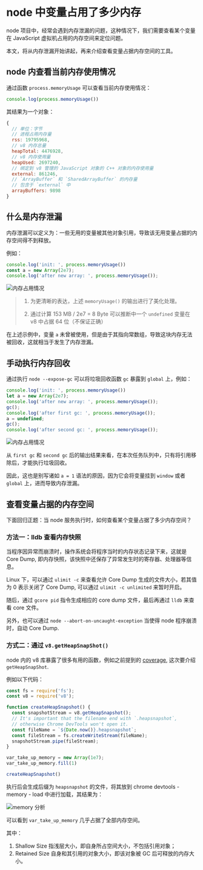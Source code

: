 # node 中变量占用了多少内存

node 项目中，经常会遇到内存泄漏的问题，这种情况下，我们需要查看某个变量在 JavaScript 虚拟机占用的内存空间来定位问题。

本文，将从内存泄漏开始讲起，再来介绍查看变量占据内存空间的工具。

## node 内查看当前内存使用情况

通过函数 `process.memoryUsage` 可以查看当前内存使用情况：

```javascript
console.log(process.memoryUsage())
```

其结果为一个对象：

```javascript
{
  // 单位：字节
  // 进程占用内存量
  rss: 19795968,
  // v8 内存总量
  heapTotal: 4476928,
  // v8 内存使用量
  heapUsed: 2697240,
  // 绑定到 v8 管理的 JavaScript 对象的 C++ 对象的内存使用量
  external: 861246,
  // `ArrayBuffer` 和 `SharedArrayBuffer` 的内存量
  // 包含于 `external` 中
  arrayBuffers: 9898
}
```

## 什么是内存泄漏

内存泄漏可以定义为：一些无用的变量被其他对象引用，导致该无用变量占据的内存空间得不到释放。

例如：

```javascript
console.log('init: ', process.memoryUsage())
const a = new Array(2e7);
console.log('after new array: ', process.memoryUsage());
```

![内存占用情况](https://img-blog.csdnimg.cn/b9977fca67784d1596fa49f20d5c6c40.png)

> 1. 为更清晰的表达，上述 `memoryUsage()` 的输出进行了美化处理。
>
> 2. 通过计算 153 MB / 2e7 = 8 Byte 可以推断中一个 `undefined` 变量在 v8 中占据 64 位（不保证正确）

在上述示例中，变量 `a` 未曾被使用，但是由于其指向常数组，导致这块内存无法被回收，这就相当于发生了内存泄漏。

## 手动执行内存回收

通过执行 `node --expose-gc` 可以将垃圾回收函数 `gc` 暴露到 `global` 上，例如：

```javascript
console.log('init: ', process.memoryUsage())
let a = new Array(2e7);
console.log('after new array: ', process.memoryUsage());
gc();
console.log('after first gc: ', process.memoryUsage());
a = undefined;
gc();
console.log('after second gc: ', process.memoryUsage());
```

![内存占用情况](https://img-blog.csdnimg.cn/31baf73f8d4d423285d1f5553573b648.png)

从 `first gc` 和 `second gc` 后的输出结果来看，在本次任务队列中，只有将引用移除后，才能执行垃圾回收。

因此，这也是别写诸如 `a = 1` 语法的原因，因为它会将变量挂到 `window` 或者 `global` 上，进而导致内存泄漏。

## 查看变量占据的内存空间

下面回归正题：当 node 服务执行时，如何查看某个变量占据了多少内存空间？

### 方法一：lldb 查看内存快照

当程序因异常而崩溃时，操作系统会将程序当时的内存状态记录下来，这就是 Core Dump, 即内存快照，该快照中还保存了异常发生时的寄存器、处理器等信息。

Linux 下，可以通过 `ulimit -c` 来查看允许 Core Dump 生成的文件大小，若其值为 0 表示关闭了 Core Dump, 可以通过 `ulimit -c unlimited` 来暂时开启。

随后，通过 `gcore pid` 指令生成相应的 core dump 文件，最后再通过 `lldb` 来查看 core 文件。

另外，也可以通过 `node --abort-on-uncaught-exception` 当使得 node 程序崩溃时，自动 Core Dump.

### 方式二：通过 `v8.getHeapSnapShot()`

node 内的 v8 库暴露了很多有用的函数，例如之前提到的 [coverage](../工作总结/从测试覆盖率到开源库的PR.md), 这次要介绍 `getHeapSnapShot`.

例如以下代码：

```javascript
const fs = require('fs');
const v8 = require('v8');

function createHeapSnapshot() {
  const snapshotStream = v8.getHeapSnapshot();
  // It's important that the filename end with `.heapsnapshot`,
  // otherwise Chrome DevTools won't open it.
  const fileName = `${Date.now()}.heapsnapshot`;
  const fileStream = fs.createWriteStream(fileName);
  snapshotStream.pipe(fileStream);
}

var_take_up_memory = new Array(1e7);
var_take_up_memory.fill(1)

createHeapSnapshot()
```

执行后会生成后缀为 `heapsnapshot` 的文件，将其放到 chrome devtools - memory - load 中进行加载，其结果为：

![memory 分析](https://img-blog.csdnimg.cn/672132e7c8a243b783d49931a6deea18.png)

可以看到 `var_take_up_memory` 几乎占据了全部内存空间。

其中：

1. Shallow Size 指浅层大小，即自身所占空间大小，不包括引用对象；
2. Retained Size 自身和其引用的对象大小，即该对象被 GC 后可释放的内存大小。
